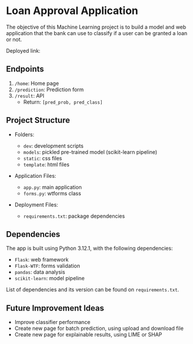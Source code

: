 # Loan Approval Application
The objective of this Machine Learning project is to build a model and web application that the bank can use to classify if a user can be granted a loan or not.

Deployed link: 



## Endpoints

1. `/home`: Home page
2. `/prediction`: Prediction form
3. `/result`: API
    - Return: `[pred_prob, pred_class]`
   

## Project Structure

- Folders:
    - `dev`: development scripts
    - `models`: pickled pre-trained model (scikit-learn pipeline)
    - `static`: css files
    - `template`: html files

- Application Files:
    - `app.py`: main application
    - `forms.py`: wtforms class

- Deployment Files:
    - `requirements.txt`: package dependencies
    
## Dependencies

The app is built using Python 3.12.1, with the following dependencies:

- `Flask`: web framework
- `Flask-WTF`: forms validation
- `pandas`: data analysis
- `scikit-learn`: model pipeline


List of dependencies and its version can be found on `requirements.txt`.

## Future Improvement Ideas

- Improve classifier performance
- Create new page for batch prediction, using upload and download file
- Create new page for explainable results, using LIME or SHAP
